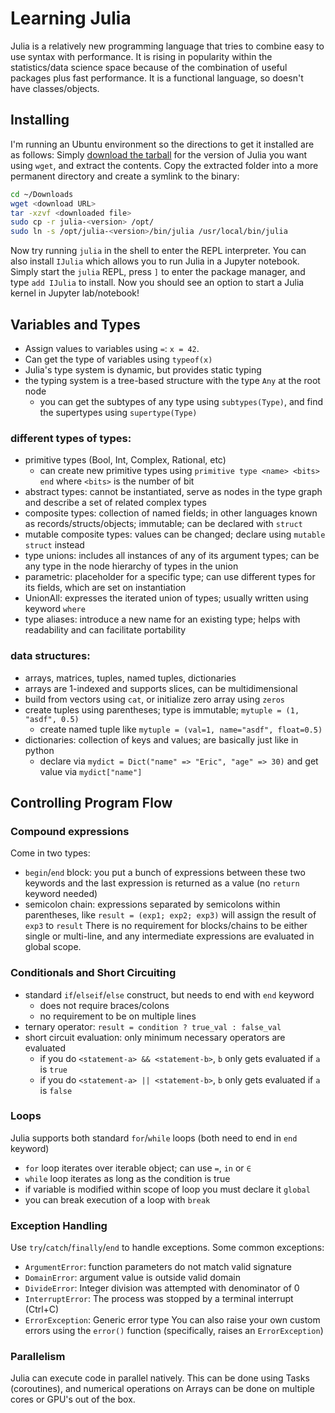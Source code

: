 # Learning Julia

Julia is a relatively new programming language that tries to combine easy to use syntax with performance.
It is rising in popularity within the statistics/data science space because of the combination of useful packages plus fast performance.
It is a functional language, so doesn't have classes/objects.

## Installing
I'm running an Ubuntu environment so the directions to get it installed are as follows:
Simply [download the tarball](https://julialang.org/downloads/) for the version of Julia you want using `wget`, and extract the contents.
Copy the extracted folder into a more permanent directory and create a symlink to the binary:
```bash
cd ~/Downloads
wget <download URL>
tar -xzvf <downloaded file>
sudo cp -r julia-<version> /opt/
sudo ln -s /opt/julia-<version>/bin/julia /usr/local/bin/julia
```
Now try running `julia` in the shell to enter the REPL interpreter.
You can also install `IJulia` which allows you to run Julia in a Jupyter notebook.
Simply start the `julia` REPL, press `]` to enter the package manager, and type `add IJulia` to install.
Now you should see an option to start a Julia kernel in Jupyter lab/notebook!

## Variables and Types
* Assign values to variables using `=`: `x = 42`.
* Can get the type of variables using `typeof(x)`
* Julia's type system is dynamic, but provides static typing
* the typing system is a tree-based structure with the type `Any` at the root node
    * you can get the subtypes of any type using `subtypes(Type)`, and find the supertypes using `supertype(Type)`
### different types of types:
* primitive types (Bool, Int, Complex, Rational, etc)
    * can create new primitive types using `primitive type <name> <bits> end` where `<bits>` is the number of bit
* abstract types: cannot be instantiated, serve as nodes in the type graph and describe a set of related complex types
* composite types: collection of named fields; in other languages known as records/structs/objects; immutable; can be declared with `struct`
* mutable composite types: values can be changed; declare using `mutable struct` instead
* type unions: includes all instances of any of its argument types; can be any type in the node hierarchy of types in the union
* parametric: placeholder for a specific type; can use different types for its fields, which are set on instantiation
* UnionAll: expresses the iterated union of types; usually written using keyword `where`
* type aliases: introduce a new name for an existing type; helps with readability and can facilitate portability

### data structures:
* arrays, matrices, tuples, named tuples, dictionaries
* arrays are 1-indexed and supports slices, can be multidimensional
* build from vectors using `cat`, or initialize zero array using `zeros`
* create tuples using parentheses; type is immutable; `mytuple = (1, "asdf", 0.5)`
    * create named tuple like `mytuple = (val=1, name="asdf", float=0.5)`
* dictionaries: collection of keys and values; are basically just like in python
    * declare via `mydict = Dict("name" => "Eric", "age" => 30)` and get value via `mydict["name"]`

## Controlling Program Flow
### Compound expressions
Come in two types:
* `begin`/`end` block: you put a bunch of expressions between these two keywords and the last expression is returned as a value (no `return` keyword needed)
* semicolon chain: expressions separated by semicolons within parentheses, like `result = (exp1; exp2; exp3)` will assign the result of `exp3` to `result`
There is no requirement for blocks/chains to be either single or multi-line, and any intermediate expressions are evaluated in global scope.

### Conditionals and Short Circuiting
* standard `if`/`elseif`/`else` construct, but needs to end with `end` keyword
    * does not require braces/colons
    * no requirement to be on multiple lines
* ternary operator: `result = condition ? true_val : false_val`
* short circuit evaluation: only minimum necessary operators are evaluated
    * if you do `<statement-a> && <statement-b>`, `b` only gets evaluated if `a` is `true`
    * if you do `<statement-a> || <statement-b>`, `b` only gets evaluated if `a` is `false`

### Loops
Julia supports both standard `for`/`while` loops (both need to end in `end` keyword)
* `for` loop iterates over iterable object; can use `=`, `in` or `∈`
* `while` loop iterates as long as the condition is true
* if variable is modified within scope of loop you must declare it `global`
* you can break execution of a loop with `break`

### Exception Handling
Use `try`/`catch`/`finally`/`end` to handle exceptions.
Some common exceptions:
* `ArgumentError`: function parameters do not match valid signature
* `DomainError`: argument value is outside valid domain
* `DivideError`: Integer division was attempted with denominator of 0
* `InterruptError`: The process was stopped by a terminal interrupt (Ctrl+C)
* `ErrorException`: Generic error type
You can also raise your own custom errors using the `error()` function (specifically, raises an `ErrorException`)

### Parallelism
Julia can execute code in parallel natively.
This can be done using Tasks (coroutines), and numerical operations on Arrays can be done on multiple cores or GPU's out of the box.
